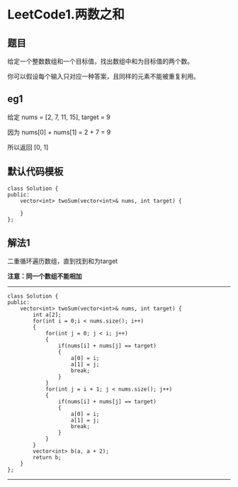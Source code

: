 # LeetCode1.两数之和
## 题目
给定一个整数数组和一个目标值，找出数组中和为目标值的两个数。

你可以假设每个输入只对应一种答案，且同样的元素不能被重复利用。

## eg1
给定 nums = [2, 7, 11, 15], target = 9

因为 nums[0] + nums[1] = 2 + 7 = 9

所以返回 [0, 1]

## 默认代码模板

	class Solution {
	public:
	    vector<int> twoSum(vector<int>& nums, int target) {
	        
	    }
	};


## 解法1

二重循环遍历数组，直到找到和为target

**注意：同一个数组不能相加**



---

	class Solution {
	public:
	    vector<int> twoSum(vector<int>& nums, int target) {
	        int a[2];
	        for(int i = 0;i < nums.size(); i++)
	        {
	            for(int j = 0; j < i; j++)
	            {
	                if(nums[i] + nums[j] == target)
	                {
	                    a[0] = i;
	                    a[1] = j;
	                    break;
	                }
	            }
	            for(int j = i + 1; j < nums.size(); j++)
	            {
	                if(nums[i] + nums[j] == target)
	                {
	                    a[0] = i;
	                    a[1] = j;
	                    break;
	                }
	            }
	        }
	        vector<int> b(a, a + 2);
	        return b;
	    }
	};



---
